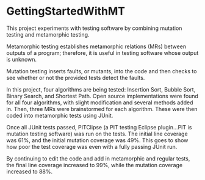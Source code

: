# GettingStartedWithMT

This project experiments with testing software by combining mutation testing and metamorphic testing. 

Metamorphic testing establishes metamorphic relations (MRs) between outputs of a program; therefore, it is useful in testing software whose output is unknown.

Mutation testing inserts faults, or mutants, into the code and then checks to see whether or not the provided tests detect the faults. 

In this project, four algorithms are being tested: Insertion Sort, Bubble Sort, Binary Search, and Shortest Path. Open source implementations were found for all four algorithms, with slight modification and several methods added in. Then, three MRs were brainstormed for each algorithm. These were then coded into metamorphic tests using JUnit. 

Once all JUnit tests passed, PITClipse (a PIT testing Eclipse plugin...PIT is mutation testing software) was run on the tests. The initial line coverage was 61%, and the initial mutation coverage was 49%. This goes to show how poor the test coverage was even with a fully passing JUnit run.

By continuing to  edit the code and add in metamorphic and regular tests, the final line coverage increased to 99%, while the mutation coverage increased to 88%.
